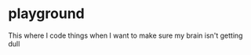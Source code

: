 playground
==========

This where I code things when I want to make sure my brain isn't getting dull
